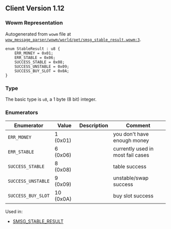 ## Client Version 1.12

### Wowm Representation

Autogenerated from `wowm` file at [`wow_message_parser/wowm/world/pet/smsg_stable_result.wowm:3`](https://github.com/gtker/wow_messages/tree/main/wow_message_parser/wowm/world/pet/smsg_stable_result.wowm#L3).

```rust,ignore
enum StableResult : u8 {
    ERR_MONEY = 0x01;
    ERR_STABLE = 0x06;
    SUCCESS_STABLE = 0x08;
    SUCCESS_UNSTABLE = 0x09;
    SUCCESS_BUY_SLOT = 0x0A;
}
```
### Type
The basic type is `u8`, a 1 byte (8 bit) integer.
### Enumerators
| Enumerator | Value  | Description | Comment |
| --------- | -------- | ----------- | ------- |
| `ERR_MONEY` | 1 (0x01) |  | you don't have enough money |
| `ERR_STABLE` | 6 (0x06) |  | currently used in most fail cases |
| `SUCCESS_STABLE` | 8 (0x08) |  | table success |
| `SUCCESS_UNSTABLE` | 9 (0x09) |  | unstable/swap success |
| `SUCCESS_BUY_SLOT` | 10 (0x0A) |  | buy slot success |

Used in:
* [SMSG_STABLE_RESULT](smsg_stable_result.md)
